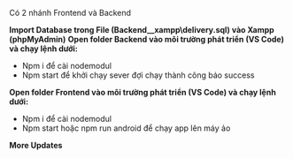 Có 2 nhánh Frontend và Backend

**Import Database trong File (Backend\__xampp\delivery.sql) vào Xampp (phpMyAdmin)**
**Open folder Backend vào môi trường phát triển (VS Code) và chạy lệnh dưới:**

- Npm i để cài nodemodul
- Npm start để khởi chạy sever đợi chạy thành công báo success
  
**Open folder Frontend vào môi trường phát triển (VS Code) và chạy lệnh dưới:**
- Npm i để cài nodemodul
- Npm start hoặc npm run android để chạy app lên máy ảo

****More Updates****
